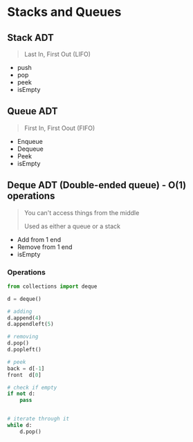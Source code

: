# Stacks and Queues

## Stack ADT

> Last In, First Out (LIFO)

- push
- pop
- peek
- isEmpty

## Queue ADT

> First In, First Oout (FIFO)

- Enqueue
- Dequeue
- Peek
- isEmpty

## Deque ADT (Double-ended queue) - O(1) operations

> You can't access things from the middle
>
> Used as either a queue or a stack

- Add from 1 end
- Remove from 1 end
- isEmpty

### Operations

```python
from collections import deque

d = deque()

# adding
d.append(4)
d.appendleft(5)

# removing
d.pop()
d.popleft()

# peek
back = d[-1]
front  d[0]

# check if empty
if not d:
    pass


# iterate through it
while d:
    d.pop()
```
